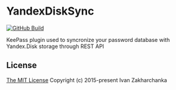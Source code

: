 # YandexDiskSync

[![GitHub Build][github-image]][github-url]

KeePass plugin used to syncronize your password database with Yandex.Disk storage through REST API

## License
[The MIT License](http://opensource.org/licenses/MIT)
Copyright (c) 2015-present Ivan Zakharchanka

[github-url]: https://github.com/3axap4eHko/YandexDiskSync/actions
[github-image]: https://github.com/3axap4eHko/YandexDiskSync/workflows/Build%20App/badge.svg
